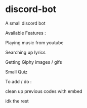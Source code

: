 # discord-bot
A small discord bot



Available Features :



Playing music from youtube

Searching up lyrics

Getting Giphy images / gifs

Small Quiz



To add / do :



clean up previous codes with embed 

idk the rest

